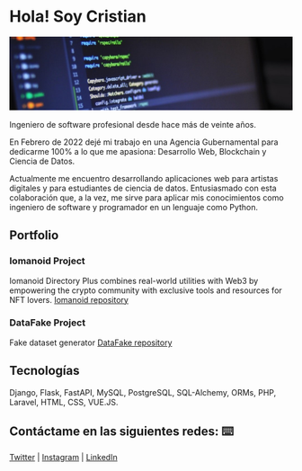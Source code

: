 # Hola! Soy Cristian
<p align="center"><img src="portada_code_armycrih.jpg" alt="portada"></p>

Ingeniero de software profesional desde hace más de veinte años.

En Febrero de 2022 dejé mi trabajo en una Agencia Gubernamental para dedicarme 100% a lo que me apasiona: Desarrollo Web, Blockchain y Ciencia de Datos.

Actualmente me encuentro desarrollando aplicaciones web para artistas digitales y para estudiantes de ciencia de datos. Entusiasmado con esta colaboración que, a la vez, me sirve para aplicar mis conocimientos como ingeniero de software y programador en un lenguaje como Python.

## Portfolio 
### Iomanoid Project
Iomanoid Directory Plus combines real-world utilities with Web3 by empowering the crypto community with exclusive tools and resources for NFT lovers.
[Iomanoid repository](https://github.com/armycrih/Iomanoid)

### DataFake Project
Fake dataset generator
[DataFake repository](https://github.com/armycrih/datafake)

## Tecnologías 
Django, Flask, FastAPI, MySQL, PostgreSQL, SQL-Alchemy, 
ORMs, PHP, Laravel, HTML, CSS, VUE.JS.



## Contáctame en las siguientes redes: ⌨️

[Twitter](https://twitter.com/armycrih) | [Instagram](https://www.instagram.com/armycrih/) | [LinkedIn](
https://www.linkedin.com/in/armycrih/) 



